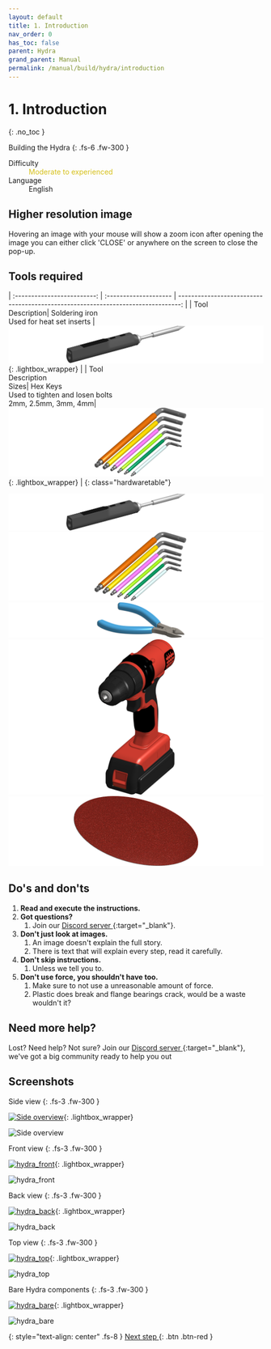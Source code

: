 ```yaml
---
layout: default
title: 1. Introduction
nav_order: 0
has_toc: false
parent: Hydra
grand_parent: Manual
permalink: /manual/build/hydra/introduction
---
```


# 1. Introduction
{: .no_toc }

Building the Hydra
{: .fs-6 .fw-300 }

<dl>
  <dt>Difficulty</dt>
  <dd><span style="color:#d6c01a">Moderate to experienced</span></dd>
  <dt>Language</dt>
  <dd>English</dd>
</dl>

## Higher resolution image

Hovering an image with your mouse will show a zoom icon <i class="bi bi-zoom-in"></i> after opening the image you can either click 'CLOSE' or anywhere on the screen to close the pop-up.

## Tools required

| :-------------------------: | :--------------------       | -------------------------------------------------------------------------------: |
| Tool<br/>Description| Soldering iron<br/>Used for heat set inserts |     [![soldering iron](../../../../assets/images/tools/soldering_iron.png)](#lightbox__item_1){: .lightbox_wrapper} |
| Tool<br/>Description<br/>Sizes| Hex Keys<br/>Used to tighten and losen bolts<br/>2mm, 2.5mm, 3mm, 4mm|     [![soldering iron](../../../../assets/images/tools/wera_hexkeys.png)](#lightbox__item_2){: .lightbox_wrapper} |
{: class="hardwaretable"}

<div onclick="location.href='##';"  id="lightbox__item_1"  class="lightbox__item">
    <div class="lightbox__content">
    <div class="lightbox__titlebar"></div>
        <a href="##" class="close"></a>
        <img src="../../../../assets/images/tools/soldering_iron.png" alt="Soldering iron">
    </div>
</div>

<div onclick="location.href='##';"  id="lightbox__item_2"  class="lightbox__item">
    <div class="lightbox__content">
    <div class="lightbox__titlebar"></div>
        <a href="##" class="close"></a>
        <img src="../../../../assets/images/tools/wera_hexkeys.png" alt="Hex keys">
    </div>
</div>

<div onclick="location.href='##';"  id="lightbox__item_3"  class="lightbox__item">
    <div class="lightbox__content">
    <div class="lightbox__titlebar"></div>
        <a href="##" class="close"></a>
        <img src="../../../../assets/images/tools/flush_cutters.png" alt="Flush cutter">
    </div>
</div>

<div onclick="location.href='##';"  id="lightbox__item_4"  class="lightbox__item">
    <div class="lightbox__content">
    <div class="lightbox__titlebar"></div>
        <a href="##" class="close"></a>
        <img src="../../../../assets/images/tools/drill.png" alt="Corless drill">
    </div>
</div>

<div onclick="location.href='##';"  id="lightbox__item_5"  class="lightbox__item">
    <div class="lightbox__content">
    <div class="lightbox__titlebar"></div>
        <a href="##" class="close"></a>
        <img src="../../../../assets/images/tools/sandpaper.png" alt="Sand paper">
    </div>
</div>

## Do's and don'ts

1. **Read and execute the instructions.**
2. **Got questions?**
   1. Join our [Discord server <i class="bi bi-discord"></i>](https://discord.gg/zerog){:target="_blank"}.
3. **Don't just look at images.**
   1. An image doesn't explain the full story.
   2. There is text that will explain every step, read it carefully.
4. **Don't skip instructions.**
   1. Unless we tell you to.
5. **Don't use force, you shouldn't have too.**
   1. Make sure to not use a unreasonable amount of force.
   2. Plastic does break and flange bearings crack, would be a waste wouldn't it?

## Need more help?

Lost? Need help? Not sure? Join our [Discord server <i class="bi bi-discord"></i>](https://discord.gg/zerog){:target="_blank"}, we've got a big community ready to help you out

## Screenshots

Side view
{: .fs-3 .fw-300 }

[![Side overview](../../../assets/images/renders/hydra_bird.png)](#lightbox__item_6){: .lightbox_wrapper}

<div onclick="location.href='##';"  id="lightbox__item_6"  class="lightbox__item">
    <div class="lightbox__content">
    <div class="lightbox__titlebar"></div>
        <a href="#" class="close"></a>
        <img src="../../../assets/images/renders/hydra_bird.png" alt="Side overview">
    </div>
</div>

Front view
{: .fs-3 .fw-300 }

[![hydra_front](../../../assets/images/renders/hydra_front.png)](#lightbox__item_7){: .lightbox_wrapper}

<div onclick="location.href='##';"  id="lightbox__item_7"  class="lightbox__item">
    <div class="lightbox__content">
    <div class="lightbox__titlebar"></div>
        <a href="#" class="close"></a>
        <img src="../../../assets/images/renders/hydra_front.png" alt="hydra_front">
    </div>
</div>

Back view
{: .fs-3 .fw-300 }

[![hydra_back](../../../assets/images/renders/hydra_back.png)](#lightbox__item_8){: .lightbox_wrapper}

<div onclick="location.href='##';"  id="lightbox__item_8"  class="lightbox__item">
    <div class="lightbox__content">
    <div class="lightbox__titlebar"></div>
        <a href="#" class="close"></a>
        <img src="../../../assets/images/renders/hydra_back.png" alt="hydra_back">
    </div>
</div>

Top view
{: .fs-3 .fw-300 }

[![hydra_top](../../../assets/images/renders/hydra_top.png)](#lightbox__item_9){: .lightbox_wrapper}

<div onclick="location.href='##';"  id="lightbox__item_9"  class="lightbox__item">
    <div class="lightbox__content">
    <div class="lightbox__titlebar"></div>
        <a href="#" class="close"></a>
        <img src="../../../assets/images/renders/hydra_top.png" alt="hydra_top">
    </div>
</div>

Bare Hydra components
{: .fs-3 .fw-300 }

[![hydra_bare](../../../assets/images/renders/hydra_bare.png)](#lightbox__item_10){: .lightbox_wrapper}

<div onclick="location.href='##';"  id="lightbox__item_10"  class="lightbox__item">
    <div class="lightbox__content">
    <div class="lightbox__titlebar"></div>
        <a href="#" class="close"></a>
        <img src="../../../assets/images/renders/hydra_bare.png" alt="hydra_bare">
    </div>
</div>

{: style="text-align: center" .fs-8 }
[Next step <i class="bi bi-arrow-return-right"></i>](/manual/build/hydra/bill_of_material){: .btn .btn-red }
